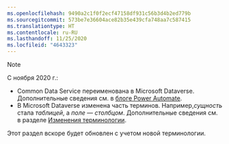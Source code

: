 ```yaml
---
ms.openlocfilehash: 9490a2c1f0f2ecf47158df931c56b3d4b2ed779b
ms.sourcegitcommit: 573be7e36604ace82b35e439cfa748aa7c587415
ms.translationtype: HT
ms.contentlocale: ru-RU
ms.lasthandoff: 11/25/2020
ms.locfileid: "4643323"
---
```

> [!NOTE]
> С ноября 2020 г.:
>
> - Common Data Service переименована в Microsoft Dataverse. Дополнительные сведения см. в [блоге Power Automate](https://aka.ms/PAuAppBlog).
> - В Microsoft Dataverse изменена часть терминов. Например,*сущность* стала *таблицей*, а *поле* — *столбцом*. Дополнительные сведения см. в разделе [Изменения терминологии](https://go.microsoft.com/fwlink/?linkid=2147247).
>
> Этот раздел вскоре будет обновлен с учетом новой терминологии.
